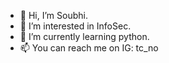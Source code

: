- 👋 Hi, I’m Soubhi.
- 👀 I’m interested in InfoSec.
- 🌱 I’m currently learning python.
- 📫 You can reach me on IG: tc_no

<!---
soubert/soubert is a ✨ special ✨ repository because its `README.md` (this file) appears on your GitHub profile.
You can click the Preview link to take a look at your changes.
--->
